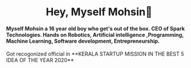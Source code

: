 <h1 align="center">Hey, Myself Mohsin👋</h1> 

<h4>Myself Mohsin a 16 year old boy who get's out of the box. CEO of Spark Technologies. Hands on Robotics, Artificial intelligence ,Programming, Machine Learning, Software development, Entrepreneurship.</h4>
Got recogonized official in **KERALA STARTUP MISSION IN THE BEST 5 IDEA OF THE YEAR 2020** 


